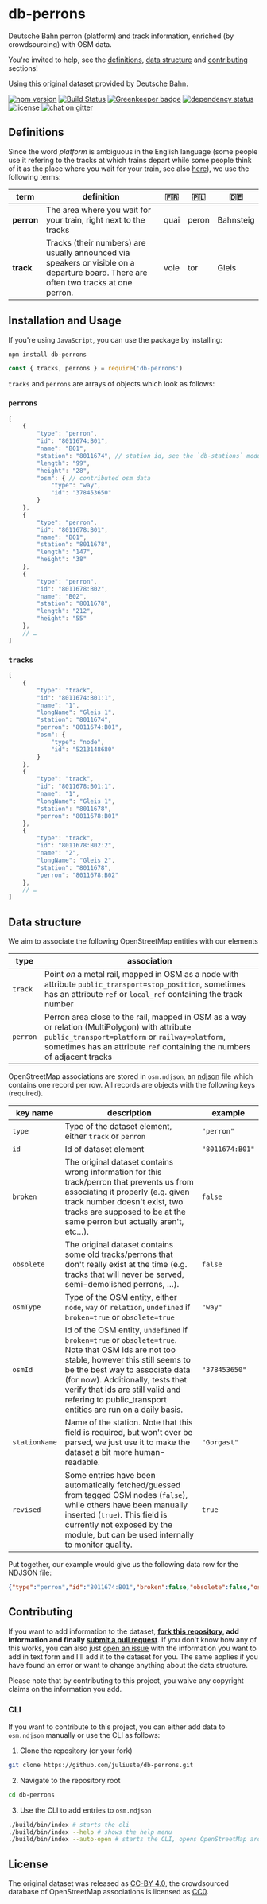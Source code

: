 # db-perrons

Deutsche Bahn perron (platform) and track information, enriched (by crowdsourcing) with OSM data.

You're invited to help, see the [definitions](#definitions), [data structure](#data-structure) and [contributing](#contributing) sections!

Using [this original dataset](https://data.deutschebahn.com/dataset/data-bahnsteig) provided by [Deutsche Bahn](https://www.bahn.de).

[![npm version](https://img.shields.io/npm/v/db-perrons.svg)](https://www.npmjs.com/package/db-perrons)
[![Build Status](https://travis-ci.org/juliuste/db-perrons.svg?branch=master)](https://travis-ci.org/juliuste/db-perrons)
[![Greenkeeper badge](https://badges.greenkeeper.io/juliuste/db-perrons.svg)](https://greenkeeper.io/)
[![dependency status](https://img.shields.io/david/juliuste/db-perrons.svg)](https://david-dm.org/juliuste/db-perrons)
[![license](https://img.shields.io/github/license/juliuste/db-perrons.svg?style=flat)](license)
[![chat on gitter](https://badges.gitter.im/juliuste.svg)](https://gitter.im/juliuste)

## Definitions

Since the word *platform* is ambiguous in the English language (some people use it refering to the tracks at which trains depart while some people think of it as the place where you wait for your train, see also [here](https://en.wikipedia.org/wiki/Railway_platform#Identification)), we use the following terms:

| term | definition | 🇫🇷 | 🇵🇱 | 🇩🇪 |
| ---- | ---------- | -- | -- | -- |
| **perron** | The area where you wait for your train, right next to the tracks | quai | peron | Bahnsteig |
| **track** | Tracks (their numbers) are usually announced via speakers or visible on a departure board. There are often two tracks at one perron. | voie | tor | Gleis |

## Installation and Usage

If you're using `JavaScript`, you can use the package by installing:

```bash
npm install db-perrons
```

```js
const { tracks, perrons } = require('db-perrons')
```

`tracks` and `perrons` are arrays of objects which look as follows:

### `perrons`

```js
[
	{
		"type": "perron",
		"id": "8011674:B01",
		"name": "B01",
		"station": "8011674", // station id, see the `db-stations` module
		"length": "99",
		"height": "28",
		"osm": { // contributed osm data
			"type": "way",
			"id": "378453650"
		}
	},
	{
		"type": "perron",
		"id": "8011678:B01",
		"name": "B01",
		"station": "8011678",
		"length": "147",
		"height": "38"
	},
	{
		"type": "perron",
		"id": "8011678:B02",
		"name": "B02",
		"station": "8011678",
		"length": "212",
		"height": "55"
	},
	// …
]
```

### `tracks`

```js
[
	{
		"type": "track",
		"id": "8011674:B01:1",
		"name": "1",
		"longName": "Gleis 1",
		"station": "8011674",
		"perron": "8011674:B01",
		"osm": {
			"type": "node",
			"id": "5213148680"
		}
	},
	{
		"type": "track",
		"id": "8011678:B01:1",
		"name": "1",
		"longName": "Gleis 1",
		"station": "8011678",
		"perron": "8011678:B01"
	},
	{
		"type": "track",
		"id": "8011678:B02:2",
		"name": "2",
		"longName": "Gleis 2",
		"station": "8011678",
		"perron": "8011678:B02"
	},
	// …
]
```

## Data structure

We aim to associate the following OpenStreetMap entities with our elements

| type | association |
| ---- | ----------- |
| `track` | Point *on* a metal rail, mapped in OSM as a node with attribute `public_transport=stop_position`, sometimes has an attribute `ref` or `local_ref` containing the track number |
| `perron` | Perron area close to the rail, mapped in OSM as a way or relation (MultiPolygon) with attribute `public_transport=platform` or `railway=platform`, sometimes has an attribute `ref` containing the numbers of adjacent tracks |

OpenStreetMap associations are stored in `osm.ndjson`, an [ndjson](http://ndjson.org/) file which contains one record per row. All records are objects with the following keys (required).

| key name | description | example |
| -------- | ----------- | ------- |
| `type` | Type of the dataset element, either `track` or `perron` | `"perron"` |
| `id` | Id of dataset element | `"8011674:B01"` |
| `broken` | The original dataset contains wrong information for this track/perron that prevents us from associating it properly (e.g. given track number doesn't exist, two tracks are supposed to be at the same perron but actually aren't, etc…). | `false` |
| `obsolete` | The original dataset contains some old tracks/perrons that don't really exist at the time (e.g. tracks that will never be served, semi-demolished perrons, …). | `false` |
| `osmType` | Type of the OSM entity, either `node`, `way` or `relation`, `undefined` if `broken=true` or `obsolete=true` | `"way"` |
| `osmId` | Id of the OSM entity, `undefined` if `broken=true` or `obsolete=true`. Note that OSM ids are not too stable, however this still seems to be the best way to associate data (for now). Additionally, tests that verify that ids are still valid and refering to public_transport entities are run on a daily basis. | `"378453650"` |
| `stationName` | Name of the station. Note that this field is required, but won't ever be parsed, we just use it to make the dataset a bit more human-readable. | `"Gorgast"` |
| `revised` | Some entries have been automatically fetched/guessed from tagged OSM nodes (`false`), while others have been manually inserted (`true`). This field is currently not exposed by the module, but can be used internally to monitor quality. | `true` |

Put together, our example would give us the following data row for the NDJSON file:

```json
{"type":"perron","id":"8011674:B01","broken":false,"obsolete":false,"osmType":"way","osmId":"378453650","stationName":"Gorgast","revised":true}
```

## Contributing

If you want to add information to the dataset, **[fork this repository](https://help.github.com/articles/fork-a-repo/), add information and finally [submit a pull request](https://help.github.com/articles/about-pull-requests/)**. If you don't know how any of this works, you can also just [open an issue](https://github.com/juliuste/db-perrons/issues) with the information you want to add in text form and I'll add it to the dataset for you. The same applies if you have found an error or want to change anything about the data structure.

Please note that by contributing to this project, you waive any copyright claims on the information you add.

### CLI

If you want to contribute to this project, you can either add data to `osm.ndjson` manually or use the CLI as follows:

1. Clone the repository (or your fork)

```bash
git clone https://github.com/juliuste/db-perrons.git
```

2. Navigate to the repository root

```bash
cd db-perrons
```

3. Use the CLI to add entries to `osm.ndjson`

```bash
./build/bin/index # starts the cli
./build/bin/index --help # shows the help menu
./build/bin/index --auto-open # starts the CLI, opens OpenStreetMap around stations automatically (only on mac OS, using 'open' CLI)
```

## License

The original dataset was released as [CC-BY 4.0](https://creativecommons.org/licenses/by/4.0/), the crowdsourced database of OpenStreetMap associations is licensed as [CC0](https://creativecommons.org/publicdomain/zero/1.0/deed.de).
